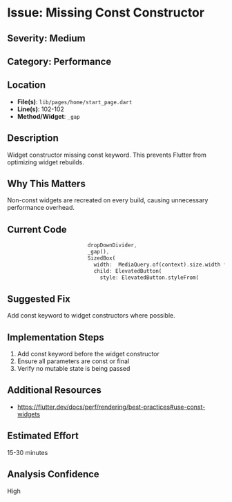# Issue: Missing Const Constructor

## Severity: Medium

## Category: Performance

## Location
- **File(s)**: `lib/pages/home/start_page.dart`
- **Line(s)**: 102-102
- **Method/Widget**: `_gap`

## Description
Widget constructor missing const keyword. This prevents Flutter from optimizing widget rebuilds.

## Why This Matters
Non-const widgets are recreated on every build, causing unnecessary performance overhead.

## Current Code
```dart
                          dropDownDivider,
                          _gap(),
                          SizedBox(
                            width:  MediaQuery.of(context).size.width * 0.4,
                            child: ElevatedButton(
                              style: ElevatedButton.styleFrom(
```

## Suggested Fix
Add const keyword to widget constructors where possible.

## Implementation Steps
1. Add const keyword before the widget constructor
2. Ensure all parameters are const or final
3. Verify no mutable state is being passed

## Additional Resources
- https://flutter.dev/docs/perf/rendering/best-practices#use-const-widgets

## Estimated Effort
15-30 minutes

## Analysis Confidence
High
